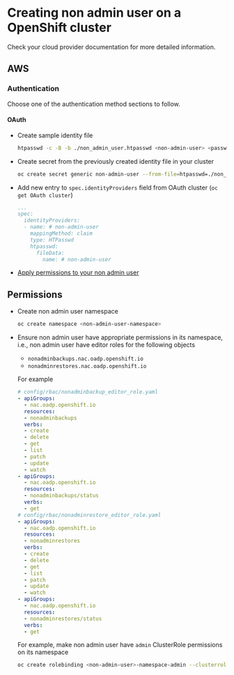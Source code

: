 # Creating non admin user on a OpenShift cluster

Check your cloud provider documentation for more detailed information.

## AWS

### Authentication

Choose one of the authentication method sections to follow.

#### OAuth

- Create sample identity file
  ```sh
  htpasswd -c -B -b ./non_admin_user.htpasswd <non-admin-user> <password>
  ```
- Create secret from the previously created identity file in your cluster
  ```sh
  oc create secret generic non-admin-user --from-file=htpasswd=./non_admin_user.htpasswd -n openshift-config
  ```
- Add new entry to `spec.identityProviders` field from OAuth cluster (`oc get OAuth cluster`)
  ```yaml
  ...
  spec:
    identityProviders:
    - name: # non-admin-user
      mappingMethod: claim
      type: HTPasswd
      htpasswd:
        fileData:
          name: # non-admin-user
  ```
- [Apply permissions to your non admin user](#permissions)

## Permissions

- Create non admin user namespace
  ```sh
  oc create namespace <non-admin-user-namespace>
  ```
- Ensure non admin user have appropriate permissions in its namespace, i.e., non admin user have editor roles for the following objects
  - `nonadminbackups.nac.oadp.openshift.io`
  - `nonadminrestores.nac.oadp.openshift.io`

  For example
  ```yaml
  # config/rbac/nonadminbackup_editor_role.yaml
  - apiGroups:
    - nac.oadp.openshift.io
    resources:
    - nonadminbackups
    verbs:
    - create
    - delete
    - get
    - list
    - patch
    - update
    - watch
  - apiGroups:
    - nac.oadp.openshift.io
    resources:
    - nonadminbackups/status
    verbs:
    - get
  # config/rbac/nonadminrestore_editor_role.yaml
  - apiGroups:
    - nac.oadp.openshift.io
    resources:
    - nonadminrestores
    verbs:
    - create
    - delete
    - get
    - list
    - patch
    - update
    - watch
  - apiGroups:
    - nac.oadp.openshift.io
    resources:
    - nonadminrestores/status
    verbs:
    - get
  ```
  For example, make non admin user have `admin` ClusterRole permissions on its namespace
  ```sh
  oc create rolebinding <non-admin-user>-namespace-admin --clusterrole=admin --user=<non-admin-user> --namespace=<non-admin-user-namespace>
  ```
  <!-- TODO  check what restrictions non admin user permissions must have, for example can not create project or velero/oadp objects -->
